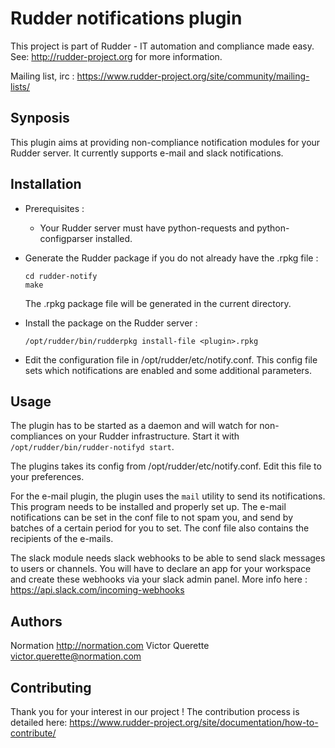 Rudder notifications plugin
===========================

This project is part of Rudder - IT automation and compliance made easy.
See: http://rudder-project.org for more information.

Mailing list, irc : https://www.rudder-project.org/site/community/mailing-lists/

Synposis
--------

This plugin aims at providing non-compliance notification modules for your Rudder server.
It currently supports e-mail and slack notifications.

Installation
------------

- Prerequisites :
    
    - Your Rudder server must have python-requests and python-configparser installed.

- Generate the Rudder package if you do not already have the .rpkg file :
  ```
  cd rudder-notify
  make
  ```

  The .rpkg package file will be generated in the current directory.

- Install the package on the Rudder server :
  ```
  /opt/rudder/bin/rudderpkg install-file <plugin>.rpkg
  ```

- Edit the configuration file in /opt/rudder/etc/notify.conf. This config file sets which notifications are enabled
  and some additional parameters.

Usage
-----

The plugin has to be started as a daemon and will watch for non-compliances on your Rudder infrastructure.
Start it with `/opt/rudder/bin/rudder-notifyd start`.

The plugins takes its config from /opt/rudder/etc/notify.conf. Edit this file to your preferences.

For the e-mail plugin, the plugin uses the `mail` utility to send its notifications. This program needs to be installed
and properly set up. The e-mail notifications can be set in the conf file to not spam you, and send by batches of a certain
period for you to set. The conf file also contains the recipients of the e-mails.

The slack module needs slack webhooks to be able to send slack messages to users or channels. You will have to declare an app
for your workspace and create these webhooks via your slack admin panel. More info here : https://api.slack.com/incoming-webhooks 

Authors
-------

Normation http://normation.com
Victor Querette victor.querette@normation.com

Contributing
------------

Thank you for your interest in our project !
The contribution process is detailed here:
https://www.rudder-project.org/site/documentation/how-to-contribute/
